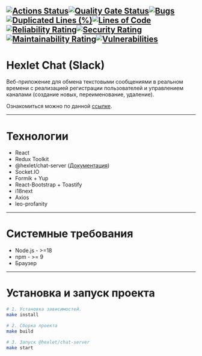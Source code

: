[![Actions Status](https://github.com/CommunistDoge94/frontend-project-12/actions/workflows/hexlet-check.yml/badge.svg)](https://github.com/CommunistDoge94/frontend-project-12/actions)[![Quality Gate Status](https://sonarcloud.io/api/project_badges/measure?project=CommunistDoge94_frontend-project-12&metric=alert_status)](https://sonarcloud.io/summary/new_code?id=CommunistDoge94_frontend-project-12)[![Bugs](https://sonarcloud.io/api/project_badges/measure?project=CommunistDoge94_frontend-project-12&metric=bugs)](https://sonarcloud.io/summary/new_code?id=CommunistDoge94_frontend-project-12)[![Duplicated Lines (%)](https://sonarcloud.io/api/project_badges/measure?project=CommunistDoge94_frontend-project-12&metric=duplicated_lines_density)](https://sonarcloud.io/summary/new_code?id=CommunistDoge94_frontend-project-12)[![Lines of Code](https://sonarcloud.io/api/project_badges/measure?project=CommunistDoge94_frontend-project-12&metric=ncloc)](https://sonarcloud.io/summary/new_code?id=CommunistDoge94_frontend-project-12)[![Reliability Rating](https://sonarcloud.io/api/project_badges/measure?project=CommunistDoge94_frontend-project-12&metric=reliability_rating)](https://sonarcloud.io/summary/new_code?id=CommunistDoge94_frontend-project-12)[![Security Rating](https://sonarcloud.io/api/project_badges/measure?project=CommunistDoge94_frontend-project-12&metric=security_rating)](https://sonarcloud.io/summary/new_code?id=CommunistDoge94_frontend-project-12)[![Maintainability Rating](https://sonarcloud.io/api/project_badges/measure?project=CommunistDoge94_frontend-project-12&metric=sqale_rating)](https://sonarcloud.io/summary/new_code?id=CommunistDoge94_frontend-project-12)[![Vulnerabilities](https://sonarcloud.io/api/project_badges/measure?project=CommunistDoge94_frontend-project-12&metric=vulnerabilities)](https://sonarcloud.io/summary/new_code?id=CommunistDoge94_frontend-project-12)
---

# Hexlet Chat (Slack)

Веб-приложение для обмена текстовыми сообщениями в реальном времени с реализацией регистрации пользователей и управлением каналами (создание новых, переименование, удаление).

Ознакомиться можно по данной [ссылке](https://chat-project-o3lh.onrender.com/).

---

# Технологии

- React
- Redux Toolkit
- @hexlet/chat-server ([Документация](https://www.npmjs.com/package/@hexlet/chat-server))
- Socket.IO
- Formik + Yup
- React-Bootstrap + Toastify
- i18next
- Axios
- leo-profanity

---

# Системные требования

- Node.js - >=18
- npm - >= 9
- Браузер

---

# Установка и запуск проекта

```bash
# 1. Установка зависимостей.
make install

# 2. Сборка проекта
make build

# 3. Запуск @hexlet/chat-server
make start
```
